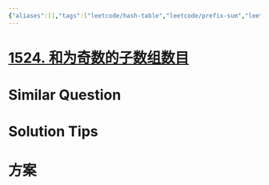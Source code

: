 ```yaml
---
{"aliases":[],"tags":["leetcode/hash-table","leetcode/prefix-sum","leetcode/unsolved","leetcode/sub/consecutive"],"review-dates":[],"dg-publish":true,"difficulty":"medium","date-created":"2023-08-19-Sat, 6:28:21 pm","date-modified":"2023-08-19-Sat, 6:28:50 pm","permalink":"/programming/basic/leetcode/1524. 和为奇数的子数组数目/","dgPassFrontmatter":true}
---
```



# [1524. 和为奇数的子数组数目](https://leetcode.cn/problems/number-of-sub-arrays-with-odd-sum/)

# Similar Question

# Solution Tips

# 方案
